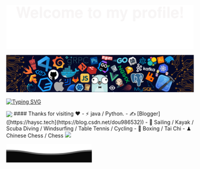 ![](assets/Bottom_up.svg)

![1690645833187_header.png](assets/1690645833187_header.png)

[](https://)

[![Typing SVG](https://readme-typing-svg.herokuapp.com?color=%2336BCF7&size=38&center=true&vCenter=true&width=600&lines=Hi,+I+am+lfdou;+Welcome+to+My+Profile!;Over+4+years+of+programming+experience;Always+learning+new+things+;Machine+learning+enthusiast+)](https://blog.csdn.net/dou986532)


<img align="center" src="https://github-readme-stats.vercel.app/api/wakatime?username=doulongfei&theme=transparent&hide_border=true&layout=compact&langs_count=22" />
#### Thanks for visiting ❤️
- ⚡ java / Python.
- ✍️ [Blogger]([https://haysc.tech](https://blog.csdn.net/dou986532))
- 🏃 Sailing / Kayak / Scuba Diving / Windsurfing / Table Tennis / Cycling
- 🥋 Boxing / Tai Chi
- ♟ Chinese Chess / Chess

<img width="800" src="https://github-readme-activity-graph.vercel.app/graph?username=doulongfei&theme=github-compact&hide_border=true&area=true" />

![](assets/Bottom_down.svg)

